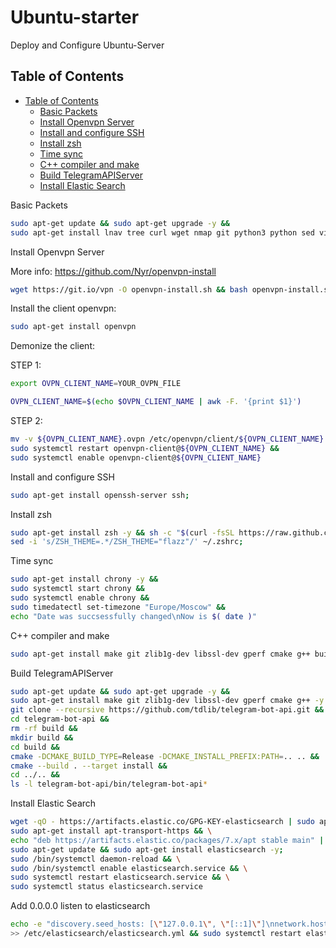 # Ubuntu-starter

Deploy and Configure Ubuntu-Server

## Table of Contents

- [Table of Contents](#table-of-contents)
  - [Basic Packets](#basic-packets)
  - [Install Openvpn Server](#install-openvpn)
  - [Install and configure SSH](#install-ssh)
  - [Install zsh](#install-zsh)
  - [Time sync](#time-sync-packet)
  - [C++ compiler and make](#cpp-compiler-gcc)
  - [Build TelegramAPIServer](#build-api-telegram-server)
  - [Install Elastic Search](#install-elastic-search)

<a id="basic-packets"></a>
Basic Packets

```sh
sudo apt-get update && sudo apt-get upgrade -y &&
sudo apt-get install lnav tree curl wget nmap git python3 python sed vim nano net-tools -y;
```

<a id="install-openvpn"></a>
Install Openvpn Server

More info: https://github.com/Nyr/openvpn-install

```sh
wget https://git.io/vpn -O openvpn-install.sh && bash openvpn-install.sh
```

Install the client openvpn:

```sh
sudo apt-get install openvpn
```

Demonize the client:

STEP 1:

```sh
export OVPN_CLIENT_NAME=YOUR_OVPN_FILE
```

```sh
OVPN_CLIENT_NAME=$(echo $OVPN_CLIENT_NAME | awk -F. '{print $1}')
```

STEP 2:

```sh
mv -v ${OVPN_CLIENT_NAME}.ovpn /etc/openvpn/client/${OVPN_CLIENT_NAME}.conf &&
sudo systemctl restart openvpn-client@${OVPN_CLIENT_NAME} &&
sudo systemctl enable openvpn-client@${OVPN_CLIENT_NAME}
```

<a id="install-ssh"></a>
Install and configure SSH

```sh
sudo apt-get install openssh-server ssh;
```

<a id="install-zsh"></a>
Install zsh

```sh
sudo apt-get install zsh -y && sh -c "$(curl -fsSL https://raw.github.com/ohmyzsh/ohmyzsh/master/tools/install.sh)" && \
sed -i 's/ZSH_THEME=.*/ZSH_THEME="flazz"/' ~/.zshrc;
```

<a id="time-sync-packet"></a>
Time sync

```sh
sudo apt-get install chrony -y &&
sudo systemctl start chrony &&
sudo systemctl enable chrony &&
sudo timedatectl set-timezone "Europe/Moscow" &&
echo "Date was succsessfully changed\nNow is $( date )"
```

<a id="cpp-compiler-gcc"></a>
C++ compiler and make

```sh
sudo apt-get install make git zlib1g-dev libssl-dev gperf cmake g++ build-essential;
```

<a id="build-api-telegram-server"></a>
Build TelegramAPIServer

```sh
sudo apt-get update && sudo apt-get upgrade -y &&
sudo apt-get install make git zlib1g-dev libssl-dev gperf cmake g++ -y &&
git clone --recursive https://github.com/tdlib/telegram-bot-api.git &&
cd telegram-bot-api &&
rm -rf build &&
mkdir build &&
cd build &&
cmake -DCMAKE_BUILD_TYPE=Release -DCMAKE_INSTALL_PREFIX:PATH=.. .. &&
cmake --build . --target install &&
cd ../.. &&
ls -l telegram-bot-api/bin/telegram-bot-api*
```

<a id="install-elastic-search"></a>
Install Elastic Search

```sh
wget -qO - https://artifacts.elastic.co/GPG-KEY-elasticsearch | sudo apt-key add - && \
sudo apt-get install apt-transport-https && \
echo "deb https://artifacts.elastic.co/packages/7.x/apt stable main" | sudo tee /etc/apt/sources.list.d/elastic-7.x.list && \
sudo apt-get update && sudo apt-get install elasticsearch -y;
sudo /bin/systemctl daemon-reload && \
sudo /bin/systemctl enable elasticsearch.service && \
sudo systemctl restart elasticsearch.service && \
sudo systemctl status elasticsearch.service
```

Add 0.0.0.0 listen to elasticsearch

```sh
echo -e "discovery.seed_hosts: [\"127.0.0.1\", \"[::1]\"]\nnetwork.host: 0.0.0.0" \
>> /etc/elasticsearch/elasticsearch.yml && sudo systemctl restart elasticsearch
```
